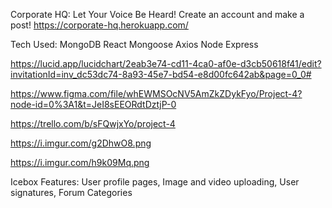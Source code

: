 Corporate HQ: Let Your Voice Be Heard!
Create an account and make a post!
https://corporate-hq.herokuapp.com/

Tech Used:
MongoDB
React
Mongoose
Axios
Node
Express

https://lucid.app/lucidchart/2eab3e74-cd11-4ca0-af0e-d3cb50618f41/edit?invitationId=inv_dc53dc74-8a93-45e7-bd54-e8d00fc642ab&page=0_0#

https://www.figma.com/file/whEWMSOcNV5AmZkZDykFyo/Project-4?node-id=0%3A1&t=JeI8sEEORdtDztjP-0

https://trello.com/b/sFQwjxYo/project-4

https://i.imgur.com/g2DhwO8.png

https://i.imgur.com/h9k09Mq.png

Icebox Features:
User profile pages,
Image and video uploading,
User signatures,
Forum Categories